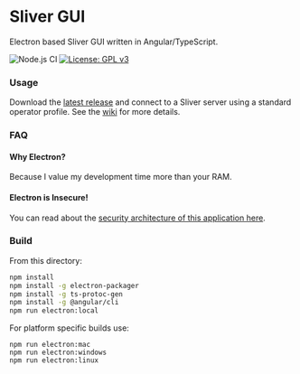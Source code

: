 # Sliver GUI

Electron based Sliver GUI written in Angular/TypeScript.

![Node.js CI](https://github.com/moloch--/sliver-gui/workflows/Node.js%20CI/badge.svg) [![License: GPL v3](https://img.shields.io/badge/License-GPLv3-blue.svg)](https://www.gnu.org/licenses/gpl-3.0)

### Usage

Download the [latest release](https://github.com/moloch--/sliver-gui/releases) and connect to a Sliver server using a standard operator profile. See the [wiki](https://github.com/moloch--/sliver-gui/wiki) for more details.

### FAQ

#### Why Electron?

Because I value my development time more than your RAM.

#### Electron is Insecure!

You can read about the [security architecture of this application here](https://github.com/moloch--/reasonably-secure-electron).

### Build

From this directory:

```bash
npm install
npm install -g electron-packager
npm install -g ts-protoc-gen
npm install -g @angular/cli
npm run electron:local
```

For platform specific builds use:

```
npm run electron:mac
npm run electron:windows
npm run electron:linux
```
